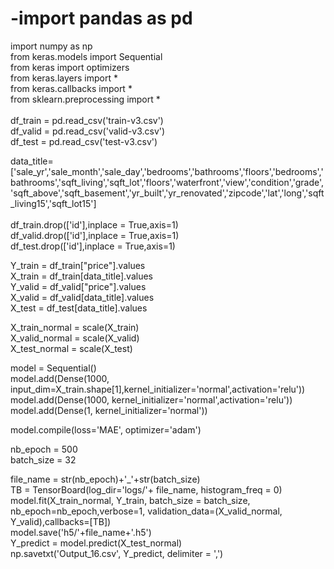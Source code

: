# -import pandas as pd<br>
import numpy as np<br>
from keras.models import Sequential<br>
from keras import optimizers<br>
from keras.layers import *<br>
from keras.callbacks import *<br>
from sklearn.preprocessing import *<br>
<br>
df_train = pd.read_csv('train-v3.csv') <br>
df_valid = pd.read_csv('valid-v3.csv') <br>
df_test = pd.read_csv('test-v3.csv')<br>

data_title=['sale_yr','sale_month','sale_day','bedrooms','bathrooms','floors','bedrooms','bathrooms','sqft_living','sqft_lot','floors','waterfront','view','condition','grade','sqft_above','sqft_basement','yr_built','yr_renovated','zipcode','lat','long','sqft_living15','sqft_lot15']<br>
<br>
df_train.drop(['id'],inplace = True,axis=1) <br>
df_valid.drop(['id'],inplace = True,axis=1) <br>
df_test.drop(['id'],inplace = True,axis=1)<br>

Y_train = df_train["price"].values<br>
X_train = df_train[data_title].values<br>
Y_valid = df_valid["price"].values<br>
X_valid = df_valid[data_title].values<br>
X_test = df_test[data_title].values<br>

X_train_normal = scale(X_train)<br>
X_valid_normal = scale(X_valid)<br>
X_test_normal = scale(X_test)<br>


model = Sequential()<br>
model.add(Dense(1000, input_dim=X_train.shape[1],kernel_initializer='normal',activation='relu'))<br>
model.add(Dense(1000, kernel_initializer='normal',activation='relu'))<br>
model.add(Dense(1, kernel_initializer='normal'))<br>

model.compile(loss='MAE', optimizer='adam')<br>

nb_epoch = 500<br>
batch_size = 32<br>

file_name = str(nb_epoch)+'_'+str(batch_size)<br>
TB = TensorBoard(log_dir='logs/'+ file_name, histogram_freq = 0)<br>
model.fit(X_train_normal, Y_train, batch_size = batch_size, nb_epoch=nb_epoch,verbose=1, validation_data=(X_valid_normal, Y_valid),callbacks=[TB])<br>
model.save('h5/'+file_name+'.h5')<br>
Y_predict = model.predict(X_test_normal)<br>
np.savetxt('Output_16.csv', Y_predict, delimiter = ',')<br>
